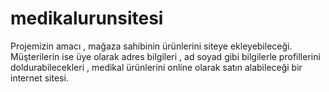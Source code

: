 # medikalurunsitesi
Projemizin amacı , mağaza sahibinin ürünlerini siteye ekleyebileceği. Müşterilerin ise üye olarak adres bilgileri , ad soyad gibi bilgilerle profillerini doldurabilecekleri , medikal ürünlerini online olarak satın alabileceği bir internet sitesi.
